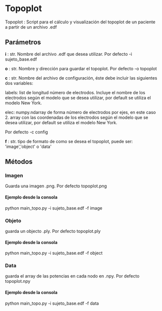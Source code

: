 # Topoplot

Topoplot : Script para el cálculo y visualización del topoplot de un paciente a partir de un archivo .edf

## Parámetros

__i__ : str. Nombre del archivo .edf que desea utilizar. Por defecto -i sujeto_base.edf

__o__ : str. Nombre y dirección para guardar el topoplot. Por defecto -o topoplot

__c__ : str. Nombre del archivo de configuración, éste debe incluir las siguientes dos variables: 

   labels: list de longitud número de electrodos. Incluye el nombre de los electrodos según el modelo que se desea utilizar, por default se utiliza el modelo New York.
   
   elec: numpy.ndarray de forma número de electrodos por ejes, en este caso 2. array con las coordenadas de los electrodos según el modelo que se desea utilizar, por default se utiliza el modelo New York.
   
Por defecto -c config

__f__ : str. tipo de formato de como se desea el topoplot, puede ser: 'image','object' o 'data'
   
## Métodos

### Imagen

Guarda una imagen .png. Por defecto topoplot.png

#### Ejemplo desde la consola

 python main_topo.py -i sujeto_base.edf -f image

### Objeto

guarda un objecto .ply. Por defecto topoplot.ply

#### Ejemplo desde la consola

 python main_topo.py -i sujeto_base.edf -f object

### Data

guarda el array de las potencias en cada nodo en .npy. Por defecto topoplot.npy

#### Ejemplo desde la consola

 python main_topo.py -i sujeto_base.edf -f data

